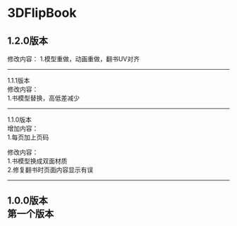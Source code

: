 # 3DFlipBook
## 1.2.0版本
修改内容：
1.模型重做，动画重做，翻书UV对齐

-------------------------------------------------------------------

1.1.1版本<br>
修改内容：<br>
1.书模型替换，高低差减少<br>

-------------------------------------------------------------------

1.1.0版本<br>
增加内容：<br>
1.每页加上页码<br>

修改内容：<br>
1.书模型换成双面材质<br>
2.修复翻书时页面内容显示有误<br>

-------------------------------------------------------------------

1.0.0版本<br>
第一个版本
-------------------------------------------------------------------
